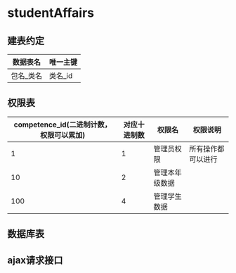 # studentAffairs

## 建表约定

| 数据表名  | 唯一主键 |
| --------- | -------- |
| 包名_类名 | 类名_id  |

## 权限表

| competence_id(二进制计数，权限可以累加) | 对应十进制数 | 权限名         | 权限说明           |
| --------------------------------------- | ------------ | -------------- | ------------------ |
| 1                                       | 1            | 管理员权限     | 所有操作都可以进行 |
| 10                                      | 2            | 管理本年级数据 |                    |
| 100                                     | 4            | 管理学生数据   |                    |



## 数据库表

## ajax请求接口